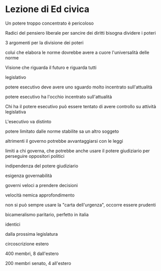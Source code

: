 # Lezione di Ed civica

Un potere troppo concentrato è pericoloso

Radici del pensiero liberale 
per sancire dei diritti bisogna dividere i poteri

3 argomenti per la divisione dei poteri

colui che elabora le norme dovrebbe avere a cuore l'universalità delle norme

Visione che riguarda il futuro e riguarda tutti

legislativo

potere esecutivo deve avere uno sguardo molto incentrato sull'attualità

potere esecutivo ha l'occhio incentrato sull'attualità


Chi ha il potere esecutivo può essere tentato di avere controllo su attività legislativa



L'esecutivo va distinto



potere limitato dalle norme stabilite sa un altro soggeto 

altrimenti il governo potrebbe avvantaggiarsi con le leggi


limiti a chi governa, che potrebbe anche usare il potere giudiziario per perseguire oppositori politici

indipendenza del potere giudiziario

esigenza governabilità

governi veloci  a prendere decisioni

velocità nemica approfondimento

non si può sempre usare la "carta dell'urgenza", occorre essere prudenti


bicameralismo paritario, perfetto in italia

identici

dalla prossima legislatura

circoscrizione estero

400 membri, 8 dall'estero

200 membri senato, 4 all'estero
<!--stackedit_data:
eyJoaXN0b3J5IjpbMTk3MDIzMjQ4NV19
-->